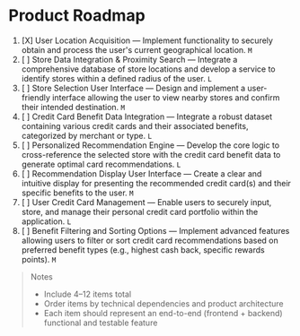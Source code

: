 # Product Roadmap

1. [X] User Location Acquisition — Implement functionality to securely obtain and process the user's current geographical location. `M`
2. [ ] Store Data Integration & Proximity Search — Integrate a comprehensive database of store locations and develop a service to identify stores within a defined radius of the user. `L`
3. [ ] Store Selection User Interface — Design and implement a user-friendly interface allowing the user to view nearby stores and confirm their intended destination. `M`
4. [ ] Credit Card Benefit Data Integration — Integrate a robust dataset containing various credit cards and their associated benefits, categorized by merchant or type. `L`
5. [ ] Personalized Recommendation Engine — Develop the core logic to cross-reference the selected store with the credit card benefit data to generate optimal card recommendations. `L`
6. [ ] Recommendation Display User Interface — Create a clear and intuitive display for presenting the recommended credit card(s) and their specific benefits to the user. `M`
7. [ ] User Credit Card Management — Enable users to securely input, store, and manage their personal credit card portfolio within the application. `L`
8. [ ] Benefit Filtering and Sorting Options — Implement advanced features allowing users to filter or sort credit card recommendations based on preferred benefit types (e.g., highest cash back, specific rewards points). `M`

> Notes
> - Include 4–12 items total
> - Order items by technical dependencies and product architecture
> - Each item should represent an end-to-end (frontend + backend) functional and testable feature
